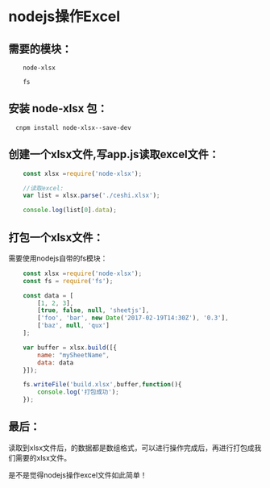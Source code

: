 # nodejs操作Excel

## 需要的模块：
```
    node-xlsx

    fs
```

## 安装 node-xlsx 包：

```
  cnpm install node-xlsx--save-dev
```

## 创建一个xlsx文件,写app.js读取excel文件：

```js
    const xlsx =require('node-xlsx');

    //读取excel:
    var list = xlsx.parse('./ceshi.xlsx');

    console.log(list[0].data);

```

## 打包一个xlsx文件：
需要使用nodejs自带的fs模块：
```js
    const xlsx =require('node-xlsx');
    const fs = require('fs');

    const data = [
        [1, 2, 3],
        [true, false, null, 'sheetjs'],
        ['foo', 'bar', new Date('2017-02-19T14:30Z'), '0.3'],
        ['baz', null, 'qux']
    ];

    var buffer = xlsx.build([{
        name: "mySheetName",
        data: data
    }]);

    fs.writeFile('build.xlsx',buffer,function(){
        console.log('打包成功');
    });

```

## 最后：

读取到xlsx文件后，的数据都是数组格式，可以进行操作完成后，再进行打包成我们需要的xlsx文件。

是不是觉得nodejs操作excel文件如此简单！
